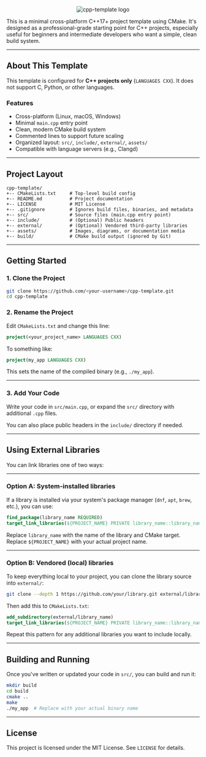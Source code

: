 <p align="center">
    <img src="assets/cpp-template.jpg" alt="cpp-template logo">
</p>

This is a minimal cross-platform C++17+ project template using CMake. It's designed as a professional-grade starting point for C++ projects, especially useful for beginners and intermediate developers who want a simple, clean build system.

---

## About This Template

This template is configured for **C++ projects only** (`LANGUAGES CXX`). It does not support C, Python, or other languages.

### Features
- Cross-platform (Linux, macOS, Windows)
- Minimal `main.cpp` entry point
- Clean, modern CMake build system
- Commented lines to support future scaling
- Organized layout: `src/`, `include/`, `external/`, `assets/`
- Compatible with language servers (e.g., Clangd)

---

## Project Layout

```text
cpp-template/
+-- CMakeLists.txt     # Top-level build config
+-- README.md          # Project documentation
+-- LICENSE            # MIT License
+-- .gitignore         # Ignores build files, binaries, and metadata
+-- src/               # Source files (main.cpp entry point)
+-- include/           # (Optional) Public headers
+-- external/          # (Optional) Vendored third-party libraries
+-- assets/            # Images, diagrams, or documentation media
+-- build/             # CMake build output (ignored by Git)
```

---

## Getting Started

### 1. Clone the Project

```bash
git clone https://github.com/<your-username>/cpp-template.git
cd cpp-template
```

### 2. Rename the Project

Edit `CMakeLists.txt` and change this line:

```cmake
project(<your_project_name> LANGUAGES CXX)
```

To something like:

```cmake
project(my_app LANGUAGES CXX)
```

This sets the name of the compiled binary (e.g., `./my_app`).

---

### 3. Add Your Code

Write your code in `src/main.cpp`, or expand the `src/` directory with additional `.cpp` files.

You can also place public headers in the `include/` directory if needed.

---

## Using External Libraries

You can link libraries one of two ways:

---

### Option A: System-installed libraries

If a library is installed via your system's package manager (`dnf`, `apt`, `brew`, etc.), you can use:

```cmake
find_package(library_name REQUIRED)
target_link_libraries(${PROJECT_NAME} PRIVATE library_name::library_name)
```

Replace `library_name` with the name of the library and CMake target. Replace `${PROJECT_NAME}` with your actual project name.

---

### Option B: Vendored (local) libraries

To keep everything local to your project, you can clone the library source into `external/`:

```bash
git clone --depth 1 https://github.com/your/library.git external/library_name
```

Then add this to `CMakeLists.txt`:

```cmake
add_subdirectory(external/library_name)
target_link_libraries(${PROJECT_NAME} PRIVATE library_name::library_name)
```

Repeat this pattern for any additional libraries you want to include locally.

---

## Building and Running

Once you've written or updated your code in `src/`, you can build and run it:

```bash
mkdir build
cd build
cmake ..
make
./my_app  # Replace with your actual binary name
```

---

## License

This project is licensed under the MIT License. See `LICENSE` for details.

